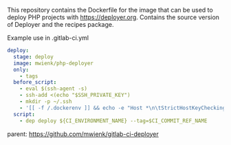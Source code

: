 
This repository contains the Dockerfile for the image that can be used to deploy PHP projects with https://deployer.org.
Contains the source version of Deployer and the recipes package.

Example use in .gitlab-ci.yml
```yaml
deploy:
  stage: deploy
  image: mwienk/php-deployer
  only:
    - tags
  before_script:
    - eval $(ssh-agent -s)
    - ssh-add <(echo "$SSH_PRIVATE_KEY")
    - mkdir -p ~/.ssh
    - '[[ -f /.dockerenv ]] && echo -e "Host *\n\tStrictHostKeyChecking no\n\n" > ~/.ssh/config'
  script:
    - dep deploy ${CI_ENVIRONMENT_NAME} --tag=$CI_COMMIT_REF_NAME
```

parent: https://github.com/mwienk/gitlab-ci-deployer

